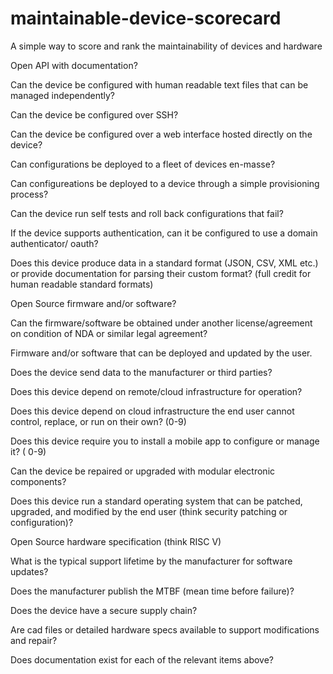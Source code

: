 # maintainable-device-scorecard
A simple way to score and rank the maintainability of devices and hardware

Open API with documentation?

Can the device be configured with human readable text files that can be managed independently? 

Can the device be configured over SSH?

Can the device be configured over a web interface hosted directly on the device? 

Can configurations be deployed to a fleet of devices en-masse? 

Can configureations be deployed to a device through a simple provisioning process?

Can the device run self tests and roll back configurations that fail? 

If the device supports authentication, can it be configured to use a domain authenticator/ oauth? 

Does this device produce data in a standard format (JSON, CSV, XML etc.) or provide documentation for parsing their custom format? (full credit for human readable standard formats)

Open Source firmware and/or software? 

Can the firmware/software be obtained under another license/agreement on condition of NDA or similar legal agreement?

Firmware and/or software that can be deployed and updated by the user.

Does the device send data to the manufacturer or third parties?

Does this device depend on remote/cloud infrastructure for operation?

Does this device depend on cloud infrastructure the end user cannot control, replace, or run on their own? (0-9)

Does this device require you to install a mobile app to configure or manage it? ( 0-9) 

Can the device be repaired or upgraded with modular electronic components?

Does this device run a standard operating system that can be patched, upgraded, and modified by the end user (think security patching or configuration)? 

Open Source hardware specification (think RISC V)

What is the typical support lifetime by the manufacturer for software updates?

Does the manufacturer publish the MTBF (mean time before failure)? 

Does the device have a secure supply chain?

Are cad files or detailed hardware specs available to support modifications and repair?

Does documentation exist for each of the relevant items above?
